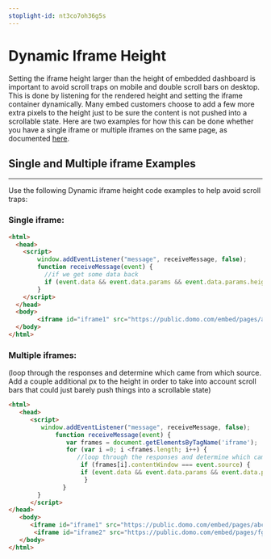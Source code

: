 ```yaml
---
stoplight-id: nt3co7oh36g5s
---
```


# Dynamic Iframe Height

Setting the iframe height larger than the height of embedded dashboard is important to avoid scroll traps on mobile and double scroll bars on desktop. This is done by listening for the rendered height and setting the iframe container dynamically. Many embed customers choose to add a few more extra pixels to the height just to be sure the content is not pushed into a scrollable state. Here are two examples for how this can be done whether you have a single iframe or multiple iframes on the same page, as documented <a href="https://stackoverflow.com/questions/15329710/postmessage-source-iframe" rel="noopener" target="_blank">here</a>.

## Single and Multiple iframe Examples
---

Use the following Dynamic iframe height code examples to help avoid scroll traps:

### **Single iframe:**
```html
<html>
  <head>   
    <script>
        window.addEventListener("message", receiveMessage, false);
        function receiveMessage(event) {
          //if we get some data back
          if (event.data && event.data.params && event.data.params.height) document.getElementById("iframe1").style.height = event.data.params.height;
        }   
    </script>
  </head>
  <body>   
        <iframe id="iframe1" src="https://public.domo.com/embed/pages/abcde" width="100%" height="1620" marginheight="0" marginwidth="0" frameborder="0"></iframe>
  </body>
</html>
```

### **Multiple iframes:**
(loop through the responses and determine which came from which source. Add a couple additional px to the height in order to take into account scroll bars that could just barely push things into a scrollable state)

```html
<html>
   <head>
      <script>
         window.addEventListener("message", receiveMessage, false);
             function receiveMessage(event) {
                var frames = document.getElementsByTagName('iframe');
                for (var i =0; i <frames.length; i++) {
                   //loop through the responses and determine which came from which source
                    if (frames[i].contentWindow === event.source) {
                    if (event.data && event.data.params && event.data.params.height) frames[i].style.height = event.data.params.height + 15;
                     }
               }
        }
      </script>
</head>
   <body>
      <iframe id="iframe1" src="https://public.domo.com/embed/pages/abcde"width="100%" height="1620" marginheight="0" marginwidth="0" frameborder="0"></iframe>
       <iframe id="iframe2" src="https://public.domo.com/embed/pages/fghij"width="100%" height="1620" marginheight="0" marginwidth="0" frameborder="0"></iframe>
   </body>
</html>

```


